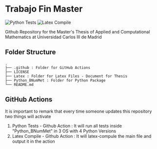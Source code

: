 # Trabajo Fin Master
![Python Tests](https://github.com/fbellidopazos/Trabajo-Fin-Master/actions/workflows/PythonTests.yml/badge.svg)
![Latex Compile](https://github.com/fbellidopazos/Trabajo-Fin-Master/actions/workflows/LatexCompilation.yml/badge.svg)

Github Repository for the Master's Thesis of Applied and Computational Mathematics at Universidad Carlos III de Madrid
 
 ## Folder Structure
 ```
.
├── .github : Folder for GitHub Actions
├── LICENSE
├── Latex : Folder for Latex Files - Document for Thesis
├── Python_BNumMet : Folder for Python Package
└── README.md 
```

## GitHub Actions
It is important to remark that every time someone updates this repository two things will activate
1. Python Tests - Github Action : It will run all tests inside "Python_BNumMet" in 3 OS with 4 Python Versions
2. Latex Compile - Github Action : It will latex-compule the main file and output it in the action
